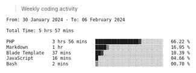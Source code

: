 > Weekly coding activity
<!--START_SECTION:waka-->

```txt
From: 30 January 2024 - To: 06 February 2024

Total Time: 5 hrs 57 mins

PHP              3 hrs 56 mins   ████████████████▓░░░░░░░░   66.22 %
Markdown         1 hr            ████▒░░░░░░░░░░░░░░░░░░░░   16.95 %
Blade Template   37 mins         ██▓░░░░░░░░░░░░░░░░░░░░░░   10.39 %
JavaScript       16 mins         █░░░░░░░░░░░░░░░░░░░░░░░░   04.66 %
Bash             2 mins          ▒░░░░░░░░░░░░░░░░░░░░░░░░   00.70 %
```

<!--END_SECTION:waka-->
